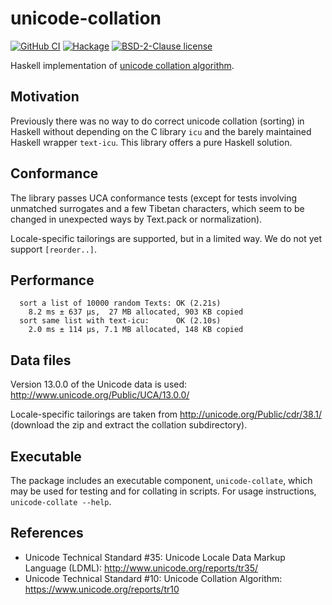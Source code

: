 # unicode-collation

[![GitHub
CI](https://github.com/jgm/unicode-collation/workflows/CI%20tests/badge.svg)](https://github.com/jgm/unicode-collation/actions)
[![Hackage](https://img.shields.io/hackage/v/unicode-collation.svg?logo=haskell)](https://hackage.haskell.org/package/unicode-collation)
[![BSD-2-Clause license](https://img.shields.io/badge/license-BSD--2--Clause-blue.svg)](LICENSE)

Haskell implementation of [unicode collation algorithm].

[unicode collation algorithm]:  https://www.unicode.org/reports/tr10

## Motivation

Previously there was no way to do correct unicode collation
(sorting) in Haskell without depending on the C library `icu`
and the barely maintained Haskell wrapper `text-icu`.  This
library offers a pure Haskell solution.

## Conformance

The library passes UCA conformance tests (except for tests
involving unmatched surrogates and a few Tibetan characters,
which seem to be changed in unexpected ways by Text.pack or
normalization).

Locale-specific tailorings are supported, but in a limited
way.  We do not yet support `[reorder..]`.

## Performance

```
  sort a list of 10000 random Texts: OK (2.21s)
    8.2 ms ± 637 μs,  27 MB allocated, 903 KB copied
  sort same list with text-icu:      OK (2.10s)
    2.0 ms ± 114 μs, 7.1 MB allocated, 148 KB copied
```

## Data files

Version 13.0.0 of the Unicode data is used:
<http://www.unicode.org/Public/UCA/13.0.0/>

Locale-specific tailorings are taken from
<http://unicode.org/Public/cdr/38.1/>
(download the zip and extract the collation subdirectory).

## Executable

The package includes an executable component, `unicode-collate`,
which may be used for testing and for collating in scripts.
For usage instructions, `unicode-collate --help`.

## References

- Unicode Technical Standard #35:
  Unicode Locale Data Markup Language (LDML):
  <http://www.unicode.org/reports/tr35/>
- Unicode Technical Standard #10:
  Unicode Collation Algorithm:
  <https://www.unicode.org/reports/tr10>

